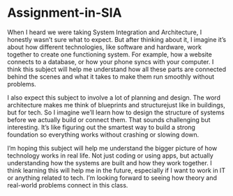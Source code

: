 # Assignment-in-SIA
When I heard we were taking System Integration and Architecture, I honestly wasn’t sure what to expect. But after thinking about it, I imagine it’s about how different technologies, like software and hardware, work together to create one functioning system. For example, how a website connects to a database, or how your phone syncs with your computer. I think this subject will help me understand how all these parts are connected behind the scenes and what it takes to make them run smoothly without problems.

I also expect this subject to involve a lot of planning and design. The word architecture makes me think of blueprints and structurejust like in buildings, but for tech. So I imagine we’ll learn how to design the structure of systems before we actually build or connect them. That sounds challenging but interesting. It’s like figuring out the smartest way to build a strong foundation so everything works without crashing or slowing down.

I’m hoping this subject will help me understand the bigger picture of how technology works in real life. Not just coding or using apps, but actually understanding how the systems are built and how they work together. I think learning this will help me in the future, especially if I want to work in IT or anything related to tech. I’m looking forward to seeing how theory and real-world problems connect in this class.
